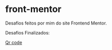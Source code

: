 # front-mentor
  Desafios feitos por mim do site Frontend Mentor.
  
Desafios Finalizados:

<a href="https://eduardonobrega.github.io/frontend-mentor/qr-code/">Qr code</a>
